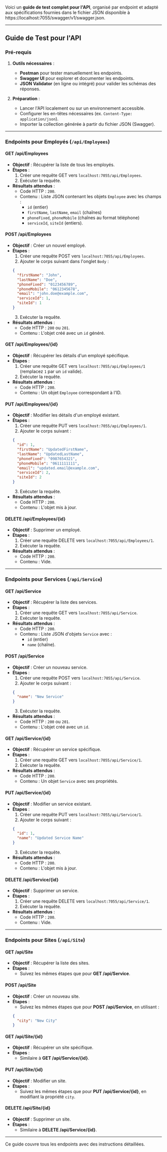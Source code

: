 Voici un **guide de test complet pour l'API**, organisé par endpoint et adapté aux spécifications fournies dans le fichier JSON disponible à https://localhost:7055/swagger/v1/swagger.json.

---

## Guide de Test pour l'API

### Pré-requis
1. **Outils nécessaires** :
   - **Postman** pour tester manuellement les endpoints.
   - **Swagger UI** pour explorer et documenter les endpoints.
   - **JSON Validator** (en ligne ou intégré) pour valider les schémas des réponses.
   
2. **Préparation** :
   - Lancer l'API localement ou sur un environnement accessible.
   - Configurer les en-têtes nécessaires (ex. `Content-Type: application/json`).
   - Importer la collection générée à partir du fichier JSON (Swagger).

---

### Endpoints pour **Employés** (`/api/Employees`)

#### **GET /api/Employees**
- **Objectif** : Récupérer la liste de tous les employés.
- **Étapes** :
  1. Créer une requête GET vers `localhost:7055/api/Employees`.
  2. Exécuter la requête.
- **Résultats attendus** :
  - Code HTTP : `200`.
  - Contenu : Liste JSON contenant les objets `Employee` avec les champs :
    - `id` (entier)
    - `firstName`, `lastName`, `email` (chaînes)
    - `phoneFixed`, `phoneMobile` (chaînes au format téléphone)
    - `serviceId`, `siteId` (entiers).

#### **POST /api/Employees**
- **Objectif** : Créer un nouvel employé.
- **Étapes** :
  1. Créer une requête POST vers `localhost:7055/api/Employees`.
  2. Ajouter le corps suivant dans l'onglet `Body` :
  ```json
  {
    "firstName": "John",
    "lastName": "Doe",
    "phoneFixed": "0123456789",
    "phoneMobile": "0612345678",
    "email": "john.doe@example.com",
    "serviceId": 1,
    "siteId": 1
  }
  ```
  3. Exécuter la requête.
- **Résultats attendus** :
  - Code HTTP : `200` ou `201`.
  - Contenu : L'objet créé avec un `id` généré.

#### **GET /api/Employees/{id}**
- **Objectif** : Récupérer les détails d'un employé spécifique.
- **Étapes** :
  1. Créer une requête GET vers `localhost:7055/api/Employees/1` (remplacez `1` par un `id` valide).
  2. Exécuter la requête.
- **Résultats attendus** :
  - Code HTTP : `200`.
  - Contenu : Un objet `Employee` correspondant à l'ID.

#### **PUT /api/Employees/{id}**
- **Objectif** : Modifier les détails d'un employé existant.
- **Étapes** :
  1. Créer une requête PUT vers `localhost:7055/api/Employees/1`.
  2. Ajouter le corps suivant :
  ```json
  {
    "id": 1,
    "firstName": "UpdatedFirstName",
    "lastName": "UpdatedLastName",
    "phoneFixed": "0987654321",
    "phoneMobile": "0611111111",
    "email": "updated.email@example.com",
    "serviceId": 2,
    "siteId": 2
  }
  ```
  3. Exécuter la requête.
- **Résultats attendus** :
  - Code HTTP : `200`.
  - Contenu : L'objet mis à jour.

#### **DELETE /api/Employees/{id}**
- **Objectif** : Supprimer un employé.
- **Étapes** :
  1. Créer une requête DELETE vers `localhost:7055/api/Employees/1`.
  2. Exécuter la requête.
- **Résultats attendus** :
  - Code HTTP : `200`.
  - Contenu : Vide.

---

### Endpoints pour **Services** (`/api/Service`)

#### **GET /api/Service**
- **Objectif** : Récupérer la liste des services.
- **Étapes** :
  1. Créer une requête GET vers `localhost:7055/api/Service`.
  2. Exécuter la requête.
- **Résultats attendus** :
  - Code HTTP : `200`.
  - Contenu : Liste JSON d'objets `Service` avec :
    - `id` (entier)
    - `name` (chaîne).

#### **POST /api/Service**
- **Objectif** : Créer un nouveau service.
- **Étapes** :
  1. Créer une requête POST vers `localhost:7055/api/Service`.
  2. Ajouter le corps suivant :
  ```json
  {
    "name": "New Service"
  }
  ```
  3. Exécuter la requête.
- **Résultats attendus** :
  - Code HTTP : `200` ou `201`.
  - Contenu : L'objet créé avec un `id`.

#### **GET /api/Service/{id}**
- **Objectif** : Récupérer un service spécifique.
- **Étapes** :
  1. Créer une requête GET vers `localhost:7055/api/Service/1`.
  2. Exécuter la requête.
- **Résultats attendus** :
  - Code HTTP : `200`.
  - Contenu : Un objet `Service` avec ses propriétés.

#### **PUT /api/Service/{id}**
- **Objectif** : Modifier un service existant.
- **Étapes** :
  1. Créer une requête PUT vers `localhost:7055/api/Service/1`.
  2. Ajouter le corps suivant :
  ```json
  {
    "id": 1,
    "name": "Updated Service Name"
  }
  ```
  3. Exécuter la requête.
- **Résultats attendus** :
  - Code HTTP : `200`.
  - Contenu : L'objet mis à jour.

#### **DELETE /api/Service/{id}**
- **Objectif** : Supprimer un service.
- **Étapes** :
  1. Créer une requête DELETE vers `localhost:7055/api/Service/1`.
  2. Exécuter la requête.
- **Résultats attendus** :
  - Code HTTP : `200`.
  - Contenu : Vide.

---

### Endpoints pour **Sites** (`/api/Site`)

#### **GET /api/Site**
- **Objectif** : Récupérer la liste des sites.
- **Étapes** :
  - Suivez les mêmes étapes que pour **GET /api/Service**.

#### **POST /api/Site**
- **Objectif** : Créer un nouveau site.
- **Étapes** :
  - Suivez les mêmes étapes que pour **POST /api/Service**, en utilisant :
  ```json
  {
    "city": "New City"
  }
  ```

#### **GET /api/Site/{id}**
- **Objectif** : Récupérer un site spécifique.
- **Étapes** :
  - Similaire à **GET /api/Service/{id}**.

#### **PUT /api/Site/{id}**
- **Objectif** : Modifier un site.
- **Étapes** :
  - Suivez les mêmes étapes que pour **PUT /api/Service/{id}**, en modifiant la propriété `city`.

#### **DELETE /api/Site/{id}**
- **Objectif** : Supprimer un site.
- **Étapes** :
  - Similaire à **DELETE /api/Service/{id}**.

---

Ce guide couvre tous les endpoints avec des instructions détaillées.